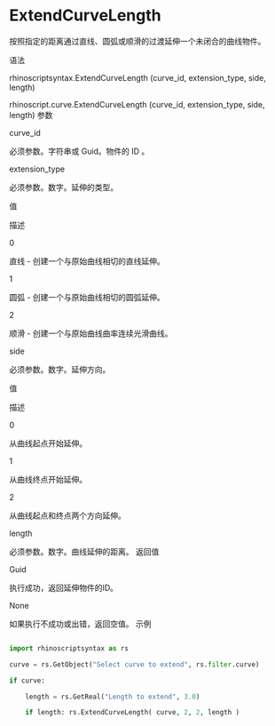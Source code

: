

# ExtendCurveLength

按照指定的距离通过直线、圆弧或顺滑的过渡延伸一个未闭合的曲线物件。

语法

rhinoscriptsyntax.ExtendCurveLength (curve_id, extension_type, side, length)

rhinoscript.curve.ExtendCurveLength (curve_id, extension_type, side, length)
参数

curve_id
	

必须参数。字符串或 Guid。物件的 ID 。

extension_type
	

必须参数。数字。延伸的类型。

值
	

描述

0
	

直线 - 创建一个与原始曲线相切的直线延伸。

1
	

圆弧 - 创建一个与原始曲线相切的圆弧延伸。

2
	

顺滑 - 创建一个与原始曲线曲率连续光滑曲线。

side
	

必须参数。数字。延伸方向。

值
	

描述

0
	

从曲线起点开始延伸。

1
	

从曲线终点开始延伸。

2
	

从曲线起点和终点两个方向延伸。

length
	

必须参数。数字。曲线延伸的距离。
返回值

Guid
	

执行成功，返回延伸物件的ID。

None
	

如果执行不成功或出错，返回空值。
示例

```python

import rhinoscriptsyntax as rs

curve = rs.GetObject("Select curve to extend", rs.filter.curve)

if curve:

    length = rs.GetReal("Length to extend", 3.0)

    if length: rs.ExtendCurveLength( curve, 2, 2, length )
```